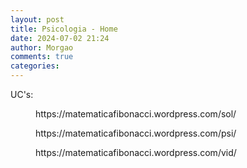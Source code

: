 ```yaml
---
layout: post
title: Psicologia - Home
date: 2024-07-02 21:24
author: Morgao
comments: true
categories: 
---
```

<!-- wp:paragraph -->
<p>UC's:</p>
<!-- /wp:paragraph -->

<!-- wp:embed {"url":"https://matematicafibonacci.wordpress.com/sol/","type":"wp-embed","providerNameSlug":"matematica-fibonacci"} -->
<figure class="wp-block-embed is-type-wp-embed is-provider-matematica-fibonacci wp-block-embed-matematica-fibonacci"><div class="wp-block-embed__wrapper">
https://matematicafibonacci.wordpress.com/sol/
</div></figure>
<!-- /wp:embed -->

<!-- wp:embed {"url":"https://matematicafibonacci.wordpress.com/psi/","type":"wp-embed","providerNameSlug":"matematica-fibonacci"} -->
<figure class="wp-block-embed is-type-wp-embed is-provider-matematica-fibonacci wp-block-embed-matematica-fibonacci"><div class="wp-block-embed__wrapper">
https://matematicafibonacci.wordpress.com/psi/
</div></figure>
<!-- /wp:embed -->

<!-- wp:embed {"url":"https://matematicafibonacci.wordpress.com/vid/","type":"wp-embed","providerNameSlug":"matematica-fibonacci"} -->
<figure class="wp-block-embed is-type-wp-embed is-provider-matematica-fibonacci wp-block-embed-matematica-fibonacci"><div class="wp-block-embed__wrapper">
https://matematicafibonacci.wordpress.com/vid/
</div></figure>
<!-- /wp:embed -->
